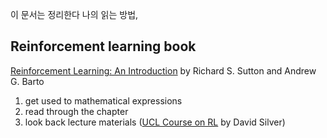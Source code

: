 이 문서는 정리한다 나의 읽는 방법,

## Reinforcement learning book
[Reinforcement Learning: An Introduction](http://incompleteideas.net/book/the-book.html) by Richard S. Sutton and Andrew G. Barto
1. get used to mathematical expressions
2. read through the chapter
3. look back lecture materials ([UCL Course on RL](http://www0.cs.ucl.ac.uk/staff/d.silver/web/Teaching.html) by David Silver)
